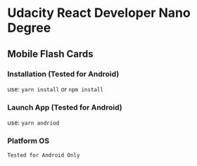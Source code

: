# Udacity React Developer Nano Degree
## Mobile Flash Cards

### Installation (Tested for Android)
use: `yarn install` or `npm install`

### Launch App (Tested for Android)
use: `yarn andriod`

### Platform OS

`Tested for Android Only`